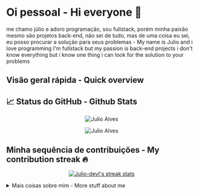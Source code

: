 # Oi pessoal - Hi everyone :wave:

me chamo júlio e adoro programação, sou fullstack, porém minha paixão mesmo são projetos back-end, não sei de tudo, mas de uma coisa eu sei, eu posso procurar a solução para seus problemas - My name is Julio and i love programming I'm fullstack but my passion is back-end projects i don't know everything but i know one thing i can look for the solution to your problems


## Visão geral rápida - Quick overview

## 📈 Status do GitHub - Github Stats

<p align="center"> <img src="https://github-readme-stats.vercel.app/api?username=Julio-devI&show_icons=true&count_private=true&theme=midnight-purple" alt="Julio Alves" />

<p align="center"> <img src="https://github-readme-stats.vercel.app/api/top-langs/?username=Julio-devI&layout=compact&theme=midnight-purple" alt="Julio Alves" />

## Minha sequência de contribuições - My contribution streak 🔥 

<p align="center">
  <a href="https://github.com/Julio-devI/github-readme-streak-stats">
    <img src="https://github-readme-streak-stats.herokuapp.com/?user=Julio-devI&theme=midnight-purple#version3" alt="Julio-devI's streak stats"/>
  </a>
</p>
<details>
<summary>
	Mais coisas sobre mim - More stuff about me
</summary>

## Minhas Habilidades - My skills 📜

- HTML
- CSS
- WordPress
- PHP | Laravel
- MySQL


## O que eu estou aprendendo - What I'm currently learning 📚

- node js
- javascript
- ajax
- bootstrap

</details>
